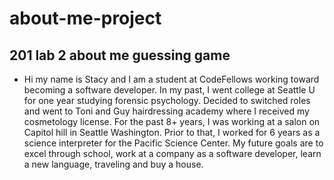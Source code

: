 # about-me-project

## 201 lab 2 about me guessing game

+ Hi my name is Stacy and I am a student at CodeFellows working toward becoming a software developer. In my past, I went college at Seattle U for one year studying forensic psychology. Decided to switched roles and went to Toni and Guy hairdressing academy where I received my cosmetology license. For the past 8+ years, I was working at a salon on Capitol hill in Seattle Washington. Prior to that, I worked for 6 years as a science interpreter for the Pacific Science Center. My future goals are to excel through school, work at a company as a software developer, learn a new language, traveling and buy a house.
